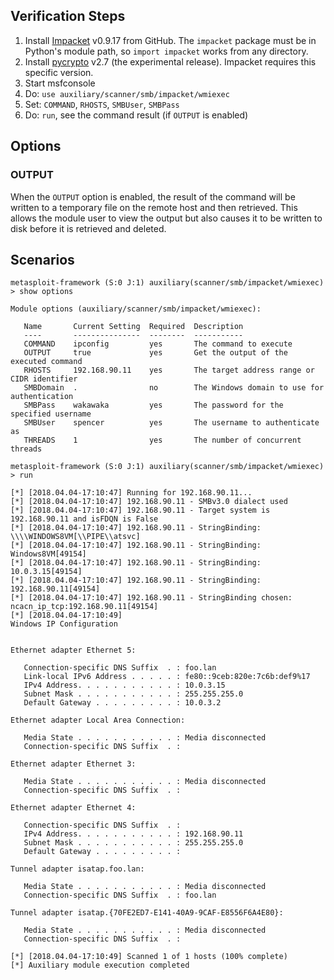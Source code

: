 ## Verification Steps

1. Install [Impacket][1] v0.9.17 from GitHub. The `impacket` package must be in
   Python's module path, so `import impacket` works from any directory.
1. Install [pycrypto][2] v2.7 (the experimental release). Impacket requires this
   specific version.
1. Start msfconsole
1. Do: `use auxiliary/scanner/smb/impacket/wmiexec`
1. Set: `COMMAND`, `RHOSTS`, `SMBUser`, `SMBPass`
1. Do: `run`, see the command result (if `OUTPUT` is enabled)

## Options

### OUTPUT
  
  When the `OUTPUT` option is enabled, the result of the command will be written
  to a temporary file on the remote host and then retrieved. This allows the
  module user to view the output but also causes it to be written to disk before
  it is retrieved and deleted.

## Scenarios

```
metasploit-framework (S:0 J:1) auxiliary(scanner/smb/impacket/wmiexec) > show options 

Module options (auxiliary/scanner/smb/impacket/wmiexec):

   Name       Current Setting  Required  Description
   ----       ---------------  --------  -----------
   COMMAND    ipconfig         yes       The command to execute
   OUTPUT     true             yes       Get the output of the executed command
   RHOSTS     192.168.90.11    yes       The target address range or CIDR identifier
   SMBDomain  .                no        The Windows domain to use for authentication
   SMBPass    wakawaka         yes       The password for the specified username
   SMBUser    spencer          yes       The username to authenticate as
   THREADS    1                yes       The number of concurrent threads

metasploit-framework (S:0 J:1) auxiliary(scanner/smb/impacket/wmiexec) > run

[*] [2018.04.04-17:10:47] Running for 192.168.90.11...
[*] [2018.04.04-17:10:47] 192.168.90.11 - SMBv3.0 dialect used
[*] [2018.04.04-17:10:47] 192.168.90.11 - Target system is 192.168.90.11 and isFDQN is False
[*] [2018.04.04-17:10:47] 192.168.90.11 - StringBinding: \\\\WINDOWS8VM[\\PIPE\\atsvc]
[*] [2018.04.04-17:10:47] 192.168.90.11 - StringBinding: Windows8VM[49154]
[*] [2018.04.04-17:10:47] 192.168.90.11 - StringBinding: 10.0.3.15[49154]
[*] [2018.04.04-17:10:47] 192.168.90.11 - StringBinding: 192.168.90.11[49154]
[*] [2018.04.04-17:10:47] 192.168.90.11 - StringBinding chosen: ncacn_ip_tcp:192.168.90.11[49154]
[*] [2018.04.04-17:10:49] 
Windows IP Configuration


Ethernet adapter Ethernet 5:

   Connection-specific DNS Suffix  . : foo.lan
   Link-local IPv6 Address . . . . . : fe80::9ceb:820e:7c6b:def9%17
   IPv4 Address. . . . . . . . . . . : 10.0.3.15
   Subnet Mask . . . . . . . . . . . : 255.255.255.0
   Default Gateway . . . . . . . . . : 10.0.3.2

Ethernet adapter Local Area Connection:

   Media State . . . . . . . . . . . : Media disconnected
   Connection-specific DNS Suffix  . : 

Ethernet adapter Ethernet 3:

   Media State . . . . . . . . . . . : Media disconnected
   Connection-specific DNS Suffix  . : 

Ethernet adapter Ethernet 4:

   Connection-specific DNS Suffix  . : 
   IPv4 Address. . . . . . . . . . . : 192.168.90.11
   Subnet Mask . . . . . . . . . . . : 255.255.255.0
   Default Gateway . . . . . . . . . : 

Tunnel adapter isatap.foo.lan:

   Media State . . . . . . . . . . . : Media disconnected
   Connection-specific DNS Suffix  . : foo.lan

Tunnel adapter isatap.{70FE2ED7-E141-40A9-9CAF-E8556F6A4E80}:

   Media State . . . . . . . . . . . : Media disconnected
   Connection-specific DNS Suffix  . : 

[*] [2018.04.04-17:10:49] Scanned 1 of 1 hosts (100% complete)
[*] Auxiliary module execution completed
```

[1]: https://github.com/CoreSecurity/impacket
[2]: https://www.dlitz.net/software/pycrypto/
